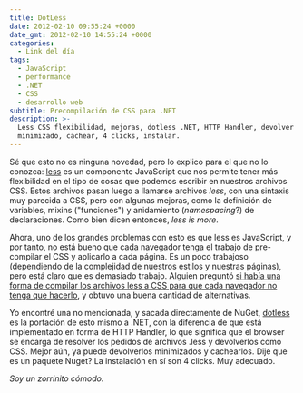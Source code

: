 ```yaml
---
title: DotLess
date: 2012-02-10 09:55:24 +0000
date_gmt: 2012-02-10 14:55:24 +0000
categories:
  - Link del día
tags:
  - JavaScript
  - performance
  - .NET
  - CSS
  - desarrollo web
subtitle: Precompilación de CSS para .NET
description: >-
  Less CSS flexibilidad, mejoras, dotless .NET, HTTP Handler, devolver
  minimizado, cachear, 4 clicks, instalar.
---
```



Sé que esto no es ninguna novedad, pero lo explico para el que no lo conozca: [less](http://lesscss.org/) es un componente JavaScript que nos permite tener más flexibilidad en el tipo de cosas que podemos escribir en nuestros archivos CSS. Estos archivos pasan luego a llamarse archivos _less_, con una sintaxis muy parecida a CSS, pero con algunas mejoras, como la definición de variables, mixins ("funciones") y anidamiento (_namespacing_?) de declaraciones. Como bien dicen entonces, _less is more_.

Ahora, uno de los grandes problemas con esto es que less es JavaScript, y por tanto, no está bueno que cada navegador tenga el trabajo de pre-compilar el CSS y aplicarlo a cada página. Es un poco trabajoso (dependiendo de la complejidad de nuestros estilos y nuestras páginas), pero está claro que es demasiado trabajo. Alguien preguntó [si había una forma de compilar los archivos less a CSS para que cada navegador no tenga que hacerlo](http://webmasters.stackexchange.com/questions/25289/is-there-a-way-to-compile-less-files-to-css-so-that-every-browser-doesnt-have), y obtuvo una buena cantidad de alternativas.

Yo encontré una no mencionada, y sacada directamente de NuGet, [dotless](http://www.dotlesscss.org/) es la portación de esto mismo a .NET, con la diferencia de que está implementado en forma de HTTP Handler, lo que significa que el browser se encarga de resolver los pedidos de archivos .less y devolverlos como CSS. Mejor aún, ya puede devolverlos minimizados y cachearlos. Dije que es un paquete Nuget? La instalación en sí son 4 clicks. Muy adecuado.

_Soy un zorrinito cómodo._
